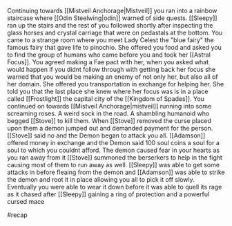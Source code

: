 Continuing towards [[Mistveil Anchorage|Mistveil]] you ran into a rainbow staircase where [[Odin Steelwing|odin]] warned of side quests. [[Sleepy]] ran up the stairs and the rest of you followed shortly after inspecting the glass horses and crystal carriage that were on pedastals at the bottom. You came to a strange room where you meet Lady Celest the "blue fairy" the famous fairy that gave life to pinochio. She offered you food and asked you to find the group of humans who came before you and took her [[Astral Focus]]. You agreed making a Fae pact with her, when you asked what would happen if you didnt follow through with getting back her focus she warned that you would be making an enemy of not only her, but also all of her domain. She offered you transportation in exchange for helping her. She told you that the last place she knew where her focus was is in a place called [[Frostlight]] the capital city of the [[Kingdom of Spades]]. You continued on towards [[Mistveil Anchorage|mistveil]] running into some screaming roses. A weird sock in the road. A shambling humanoid who begged [[Stove]] to kill them. When [[Stove]] removed the curse placed upon them a demon jumped out and demanded payment for the person. [[Stove]] said no and the Demon began to attack you all. [[Adamson]] offered money in exchange and the Demon said 100 soul coins a soul for a soul to which you couldnt afford. The demon caused fear in your hearts as you ran away from it [[Stove]] summoned the berserkers to help in the fight causing most of them to run away as well. [[Sleepy]] was able to get some attacks in before fleaing from the demon and [[Adamson]] was able to strike the demon and root it in place allowing you all to pick it off slowly. Eventually you were able to wear it down before it was able to quell its rage as it chased after [[Sleepy]] gaining a ring of protection and a powerful cursed mace 

#recap 